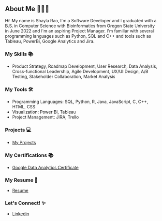 ## About Me 🙋🏽‍♀️


Hi! My name is Shayla Rao, I'm a Software Developer and I graduated with a B.S. in Computer Science with Bioinformatics from Oregon State University in June 2022 and I'm an aspiring Project Manager. I'm familiar with several programming languages such as Python, SQL and C++ and tools such as Tableau, PowerBi, Google Analytics and Jira. 

### My Skills 📚
* Product Strategy, Roadmap Development, User Research, Data Analysis, Cross-functional Leadership, Agile Development, UX/UI Design, A/B Testing, Stakeholder Collaboration, Market Analysis
  
### My Tools 🛠
* Programming Languages: SQL, Python, R, Java, JavaScript, C, C++, HTML, CSS
* Visualization: Power BI, Tableau
* Project Management: JIRA, Trello
  
### Projects 💻
* [My Projects](https://github.com/shaylarao/Projects)

### My Certifications 📚
* [Google Data Analytics Certificate](https://coursera.org/share/6ab9663a4fabf8c28d4dfaf83724d43e)

### My Resume 📄
* [Resume](https://github.com/shaylarao/resume/blob/main/Shayla_Rao_Resume_2024.pdf)

### Let's Connect! ✨
* [Linkedin](https://www.linkedin.com/in/shayla-rao/)




